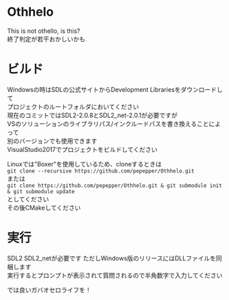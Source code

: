 # Othhelo
This is not othello, is this?  
終了判定が若干おかしいかも
# ビルド
Windowsの時はSDLの公式サイトからDevelopment Librariesをダウンロードして  
プロジェクトのルートフォルダにおいてください  
現在のコミットではSDL2-2.0.8とSDL2_net-2.0.1が必要ですが  
VSのソリューションのライブラリパス/インクルードパスを書き換えることによって  
別のバージョンでも使用できます  
VisualStudio2017でプロジェクトをビルドしてください  
  
Linuxでは"Boxer"を使用しているため、cloneするときは  
`git clone --recursive https://github.com/pepepper/Othhelo.git`  
または  
`git clone https://github.com/pepepper/Othhelo.git & git submodule init & git submodule update`  
としてください  
その後CMakeしてください  

# 実行
SDL2 SDL2_netが必要です ただしWindows版のリリースにはDLLファイルを同梱します  
実行するとプロンプトが表示されて質問されるので半角数字で入力してください  
  
では良いガバオセロライフを！

